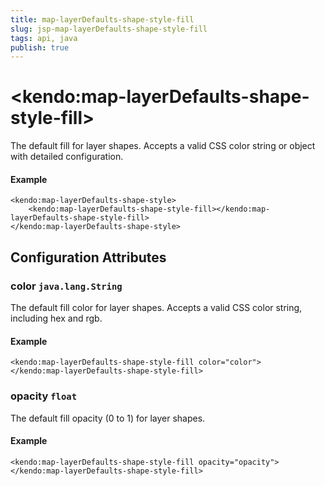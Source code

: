 ```yaml
---
title: map-layerDefaults-shape-style-fill
slug: jsp-map-layerDefaults-shape-style-fill
tags: api, java
publish: true
---
```


# \<kendo:map-layerDefaults-shape-style-fill\>

The default fill for layer shapes.
Accepts a valid CSS color string or object with detailed configuration.

#### Example
    <kendo:map-layerDefaults-shape-style>
        <kendo:map-layerDefaults-shape-style-fill></kendo:map-layerDefaults-shape-style-fill>
    </kendo:map-layerDefaults-shape-style>

## Configuration Attributes

### color `java.lang.String`

The default fill color for layer shapes.
Accepts a valid CSS color string, including hex and rgb.

#### Example
    <kendo:map-layerDefaults-shape-style-fill color="color">
    </kendo:map-layerDefaults-shape-style-fill>

### opacity `float`

The default fill opacity (0 to 1) for layer shapes.

#### Example
    <kendo:map-layerDefaults-shape-style-fill opacity="opacity">
    </kendo:map-layerDefaults-shape-style-fill>

 
